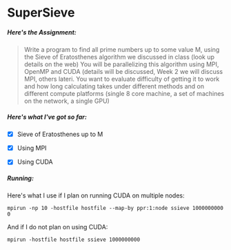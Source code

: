 # SuperSieve
##### Here's the Assignment:
>Write a program to find all prime numbers up to some value M, using the Sieve of Eratosthenes algorithm we discussed in class (look up details on the web)
>You will be parallelizing this algorithm using MPI, OpenMP and CUDA (details will be discussed, Week 2 we will discuss MPI, others lateri.
>You want to evaluate difficulty of getting it to work and how long calculating takes under different methods and on different compute platforms (single 8 core machine, a set of machines on the network, a single GPU)

##### Here's what I've got so far:

- [x] Sieve of Eratosthenes up to M
- [x] Using MPI
- [x] Using CUDA


##### Running:
Here's what I use if I plan on running CUDA on multiple nodes:
```
mpirun -np 10 -hostfile hostfile --map-by ppr:1:node ssieve 1000000000 0
```
And if I do not plan on using CUDA:
```
mpirun -hostfile hostfile ssieve 1000000000
```
